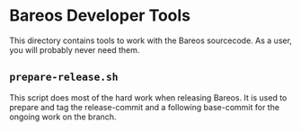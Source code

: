 # Bareos Developer Tools

This directory contains tools to work with the Bareos sourcecode. As a user, you will probably never need them.

## `prepare-release.sh`

This script does most of the hard work when releasing Bareos. It is used to prepare and tag the release-commit and a following base-commit for the ongoing work on the branch.
